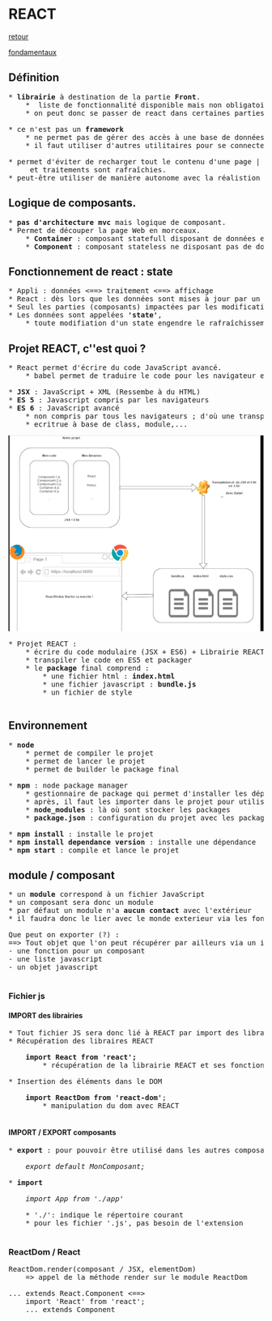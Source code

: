 # REACT

[retour](../index-react.md)

[](./d0-react-fondamentaux.pdf)
<a href="./d0-react-fondamentaux.pdf" target="_blank">fondamentaux</a>

## Définition

<pre>
* <b>librairie</b> à destination de la partie <b>Front</b>.
    *  liste de fonctionnalité disponible mais non obligatoire.
    * on peut donc se passer de react dans certaines parties du code.

* ce n'est pas un <b>framework</b>
    * ne permet pas de gérer des accès à une base de données ou un serveur de manière directe
    * il faut utiliser d'autres utilitaires pour se connecter à un serveur : ajax ou axios (API Rest).

* permet d'éviter de recharger tout le contenu d'une page | seul les parties impactées par données
     et traitements sont rafraîchies.
* peut-être utiliser de manière autonome avec la réalistion d'application complète ou de manière sporadique.
</pre>

## Logique de composants.

<pre>
* <b>pas d'architecture mvc</b> mais logique de composant.
* Permet de découper la page Web en morceaux.
    * <b>Container</b> : composant statefull disposant de données et/ou regroupant d'autres composant à l'interieur.
    * <b>Component</b> : composant stateless ne disposant pas de données et ne fait que de l'affichage.
</pre>

## Fonctionnement de react : state

<pre>
* Appli : données <==> traitement <==> affichage
* React : dès lors que les données sont mises à jour par un traitement l'affichage est mis à jour directement.
* Seul les parties (composants) impactées par les modification sont mises à jour.
* Les données sont appelées <b>'state'</b>, 
    * toute modifiation d'un state engendre le rafraîchissement d'un composant.
</pre>

## Projet REACT, c''est quoi ?

<pre>
* React permet d'écrire du code JavaScript avancé.
    * babel permet de traduire le code pour les navigateur en javascript classique.

* <b>JSX</b> : JavaScript + XML (Ressembe à du HTML)
* <b>ES 5</b> : Javascript compris par les navigateurs
* <b>ES 6</b> : JavaScript avancé 
    * non compris par tous les navigateurs ; d'où une transpilation par <b>babel</b>
    * ecritrue à base de class, module,...
</pre>

![img-compilation](compilation/img/schema-compilation-babel.PNG)

<pre>
* Projet REACT : 
    * écrire du code modulaire (JSX + ES6) + Librairie REACT
    * transpiler le code en ES5 et packager
    * le <b>package</b> final comprend :
        * une fichier html : <b>index.html</b>
        * une fichier javascript : <b>bundle.js</b>
        * un fichier de style

</pre>

## Environnement

<pre>
* <b>node</b> 
    * permet de compiler le projet
    * permet de lancer le projet
    * permet de builder le package final

* <b>npm</b> : node package manager
    * gestionnaire de package qui permet d'installer les dépendances
    * après, il faut les importer dans le projet pour utilisation
    * <b>node_modules</b> : là où sont stocker les packages
    * <b>package.json</b> : configuration du projet avec les packages

* <b>npm install</b> : installe le projet
* <b>npm install dependance version</b> : installe une dépendance
* <b>npm start</b> : compile et lance le projet
</pre>

## module / composant

<pre>
* un <b>module</b> correspond à un fichier JavaScript
* un composant sera donc un module
* par défaut un module n'a <b>aucun contact</b> avec l'extérieur
* il faudra donc le lier avec le monde exterieur via les fonctionnalités <b>IMPORT / EXPORT</b>

Que peut on exporter (?) :
==> Tout objet que l'on peut récupérer par ailleurs via un import :
- une fonction pour un composant
- une liste javascript 
- un objet javascript

</pre>

### Fichier js

#### IMPORT des librairies

<pre>
* Tout fichier JS sera donc lié à REACT par import des librairies suivantes
* Récupération des libraires REACT 

    <b>import React from 'react';</b> 
        * récupération de la librairie REACT et ses fonctionnalités

* Insertion des éléments dans le DOM
 
    <b>import ReactDom from 'react-dom'</b>; 
        * manipulation du dom avec REACT

</pre>

#### IMPORT / EXPORT composants

<pre>
* <b>export</b> : pour pouvoir être utilisé dans les autres composant

    <i>export default MonComposant;</i>

* <b>import</b>
    
    <i>import App from './app'</i>
    
    * './': indique le répertoire courant 
    * pour les fichier '.js', pas besoin de l'extension
    
</pre>

### ReactDom / React

<pre>
ReactDom.render(composant / JSX, elementDom)
    => appel de la méthode render sur le module ReactDom

... extends React.Component <==>
    import 'React' from 'react';
    ... extends Component

</pre>
